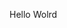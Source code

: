 Hello Wolrd























































































































































































































































































































































































































































